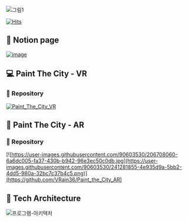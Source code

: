 ![그림1](https://github.com/VRain36/Paint_The_City_Main/assets/90603530/8365c990-d737-46a7-8529-102fda060bf1)

[![Hits](https://hits.seeyoufarm.com/api/count/incr/badge.svg?url=https%3A%2F%2Fgithub.com%2FVRain36%2FPaint_The_City_Main&count_bg=%234CC1EF&title_bg=%23555555&icon=&icon_color=%23E7E7E7&title=hits&edge_flat=false)](https://hits.seeyoufarm.com)

## 📑 Notion page
[![image](https://user-images.githubusercontent.com/90603530/241280874-a2469d6f-366e-482a-aab0-9318c6067f55.png)
](https://dudskrla.notion.site/Paint-The-City-6134157b561f489194da8a43a4ee46ab)


## 💻 Paint The City - VR
### 📌 Repository 



[![Paint_The_City_VR](https://user-images.githubusercontent.com/90603530/241282043-9c608f9f-4983-4070-a997-dd3d92cb298b.png)](https://github.com/VRain36/Paint_the_City_VR)

## 📱 Paint The City - AR 
### 📌 Repository 
[![https://user-images.githubusercontent.com/90603530/206708060-6a6dc005-fa37-430b-b942-96e3ec50c0db.jpg](https://user-images.githubusercontent.com/90603530/241281855-4e935d9a-5bb2-4dd5-980a-32bc7c37b4c5.png)](https://github.com/VRain36/Paint_the_City_AR)

## 📂 Tech Architecture 
![프로그램-아키텍처](https://github.com/VRain36/Paint_The_City_Main/assets/90603530/e68ac448-a609-41e9-b1cb-b8da6344622b)
